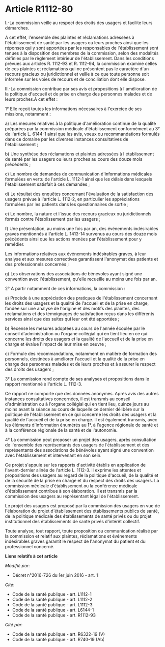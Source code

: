 # Article R1112-80

I.-La commission veille au respect des droits des usagers et facilite leurs démarches.

A cet effet, l'ensemble des plaintes et réclamations adressées à l'établissement de santé par les usagers ou leurs proches
ainsi que les réponses qui y sont apportées par les responsables de l'établissement sont tenues à la disposition des membres
de la commission, selon des modalités définies par le règlement intérieur de l'établissement. Dans les conditions prévues aux
articles R. 1112-93 et R. 1112-94, la commission examine celles de ces plaintes et réclamations qui ne présentent pas le
caractère d'un recours gracieux ou juridictionnel et veille à ce que toute personne soit informée sur les voies de recours et
de conciliation dont elle dispose. 

II.-La commission contribue par ses avis et propositions à l'amélioration de la politique d'accueil et de prise en charge des
personnes malades et de leurs proches.A cet effet : 

1° Elle reçoit toutes les informations nécessaires à l'exercice de ses missions, notamment : 

a) Les mesures relatives à la politique d'amélioration continue de la qualité préparées par la commission médicale
d'établissement conformément au 3° de l'article L. 6144-1 ainsi que les avis, voeux ou recommandations formulés dans ce
domaine par les diverses instances consultatives de l'établissement ; 

b) Une synthèse des réclamations et plaintes adressées à l'établissement de santé par les usagers ou leurs proches au cours
des douze mois précédents ; 

c) Le nombre de demandes de communication d'informations médicales formulées en vertu de l'article L. 1112-1 ainsi que les
délais dans lesquels l'établissement satisfait à ces demandes ; 

d) Le résultat des enquêtes concernant l'évaluation de la satisfaction des usagers prévue à l'article L. 1112-2, en
particulier les appréciations formulées par les patients dans les questionnaires de sortie ; 

e) Le nombre, la nature et l'issue des recours gracieux ou juridictionnels formés contre l'établissement par les usagers ; 

f) Une présentation, au moins une fois par an, des événements indésirables graves mentionnés à l'article L. 1413-14 survenus
au cours des douze mois précédents ainsi que les actions menées par l'établissement pour y remédier. 

Les informations relatives aux événements indésirables graves, à leur analyse et aux mesures correctives garantissent
l'anonymat des patients et des professionnels concernés ; 

g) Les observations des associations de bénévoles ayant signé une convention avec l'établissement, qu'elle recueille au moins
une fois par an.

2° A partir notamment de ces informations, la commission : 

a) Procède à une appréciation des pratiques de l'établissement concernant les droits des usagers et la qualité de l'accueil
et de la prise en charge, fondée sur une analyse de l'origine et des motifs des plaintes, des réclamations et des témoignages
de satisfaction reçus dans les différents services ainsi que des suites qui leur ont été apportées ; 

b) Recense les mesures adoptées au cours de l'année écoulée par le conseil d'administration ou l'organe collégial qui en
tient lieu en ce qui concerne les droits des usagers et la qualité de l'accueil et de la prise en charge et évalue l'impact
de leur mise en oeuvre ; 

c) Formule des recommandations, notamment en matière de formation des personnels, destinées à améliorer l'accueil et la
qualité de la prise en charge des personnes malades et de leurs proches et à assurer le respect des droits des usagers ; 

3° La commission rend compte de ses analyses et propositions dans le rapport mentionné à l'article L. 1112-3.

Ce rapport ne comporte que des données anonymes. Après avis des autres instances consultatives concernées, il est transmis au
conseil d'administration ou à l'organe collégial qui en tient lieu, quinze jours au moins avant la séance au cours de
laquelle ce dernier délibère sur la politique de l'établissement en ce qui concerne les droits des usagers et la qualité de
l'accueil et de la prise en charge. Il est également transmis, avec les éléments d'information énumérés au 1°, à l'agence
régionale de santé et à la conférence régionale de la santé et de l'autonomie.

4° La commission peut proposer un projet des usagers, après consultation de l'ensemble des représentants des usagers de
l'établissement et des représentants des associations de bénévoles ayant signé une convention avec l'établissement et
intervenant en son sein. 

Ce projet s'appuie sur les rapports d'activité établis en application de l'avant-dernier alinéa de l'article L. 1112-3. Il
exprime les attentes et propositions des usagers au regard de la politique d'accueil, de la qualité et de la sécurité de la
prise en charge et du respect des droits des usagers. La commission médicale d'établissement ou la conférence médicale
d'établissement contribue à son élaboration. Il est transmis par la commission des usagers au représentant légal de
l'établissement. 

Le projet des usagers est proposé par la commission des usagers en vue de l'élaboration du projet d'établissement des
établissements publics de santé, de la politique médicale des établissements de santé privés ou du projet institutionnel des
établissements de santé privés d'intérêt collectif. 

Toute analyse, tout rapport, toute proposition ou communication réalisé par la commission et relatif aux plaintes,
réclamations et événements indésirables graves garantit le respect de l'anonymat du patient et du professionnel concerné.

**Liens relatifs à cet article**

_Modifié par_:

  - Décret n°2016-726 du 1er juin 2016 - art. 1

_Cite_:

  - Code de la santé publique - art. L1112-1
  - Code de la santé publique - art. L1112-2
  - Code de la santé publique - art. L1112-3
  - Code de la santé publique - art. L6144-1
  - Code de la santé publique - art. R1112-93

_Cité par_:

  - Code de la santé publique - art. R6322-19 (V)
  - Code de la santé publique - art. R740-19 (Ab)
